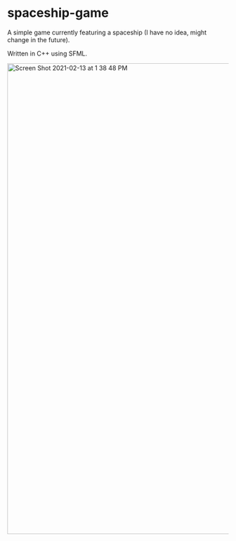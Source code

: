 # spaceship-game

A simple game currently featuring a spaceship (I have no idea, might change in the future).

Written in C++ using SFML.

<img width="1072" alt="Screen Shot 2021-02-13 at 1 38 48 PM" src="https://user-images.githubusercontent.com/1648852/107841735-d6ef6280-6e00-11eb-8b36-580fe59a4779.png">
